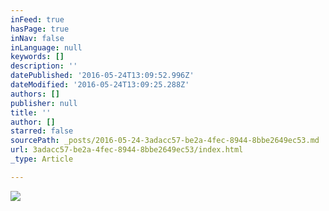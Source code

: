 ```yaml
---
inFeed: true
hasPage: true
inNav: false
inLanguage: null
keywords: []
description: ''
datePublished: '2016-05-24T13:09:52.996Z'
dateModified: '2016-05-24T13:09:25.288Z'
authors: []
publisher: null
title: ''
author: []
starred: false
sourcePath: _posts/2016-05-24-3adacc57-be2a-4fec-8944-8bbe2649ec53.md
url: 3adacc57-be2a-4fec-8944-8bbe2649ec53/index.html
_type: Article

---
```

![](https://the-grid-user-content.s3-us-west-2.amazonaws.com/505b114d-1728-495c-8c4b-71b9105fe765.jpg)